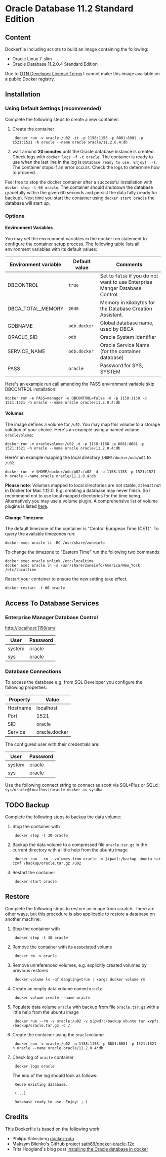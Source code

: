 # Oracle Database 11.2 Standard Edition

## Content

Dockerfile including scripts to build an image containing the following:

* Oracle Linux 7-slim
* Oracle Database 11.2.0.4 Standard Edition

Due to [OTN Developer License Terms](http://www.oracle.com/technetwork/licenses/standard-license-152015.html) I cannot make this image available on a public Docker registry.

## Installation

### Using Default Settings (recommended)

Complete the following steps to create a new container:

1. Create the container

		docker run -v oracle:/u02 -it -p 1158:1158 -p 8081:8081 -p 1521:1521 -h oracle --name oracle oracle/11.2.0.4:db



2. wait around **20 minutes** until the Oracle database instance is created. Check logs with ```docker logs -f -t oracle```. The container is ready to use when the last line in the log is ```Database ready to use. Enjoy! ;-)```. The container stops if an error occurs. Check the logs to determine how to proceed.

Feel free to stop the docker container after a successful installation with ```docker stop -t 60 oracle```. The container should shutdown the database gracefully within the given 60 seconds and persist the data fully (ready for backup). Next time you start the container using ```docker start oracle``` the database will start up.


### Options

#### Environment Variables

You may set the environment variables in the docker run statement to configure the container setup process. The following table lists all environment variables with its default values:

Environment variable | Default value | Comments
-------------------- | ------------- | --------
DBCONTROL | ```true``` | Set to ```false``` if you do not want to use Enterprise Manger Database Control.
DBCA\_TOTAL\_MEMORY | ```2048```| Memory in kilobytes for the Database Creation Assistent.
GDBNAME | ```odb.docker``` | Global database name, used by DBCA
ORACLE_SID | ```odb```| Oracle System Identifier
SERVICE_NAME | ```odb.docker``` | Oracle Service Name (for the container database)
PASS | ```oracle```| Password for SYS, SYSTEM

Here's an example run call amending the PASS environment variable skip DBCONTROL installation:

```
docker run -e PASS=manager -e DBCONTROL=false -d -p 1158:1158 -p 1521:1521 -h oracle --name oracle oracle/11.2.0.4:db
```

#### Volumes

The image defines a volume for ```/u02```. You may map this volume to a storage solution of your choice. Here's an example using a named volume ```oraclevolume```:

```
docker run -v oraclevolume:/u02 -d -p 1158:1158 -p 8081:8081 -p 1521:1521 -h oracle --name oracle oracle/11.2.0.4:db
```

Here's an example mapping the local directory ```$HOME/docker/odb/u02``` to ```/u02```.

```
docker run -v $HOME/docker/odb/u02:/u02 -d -p 1158:1158 -p 1521:1521 -h oracle --name oracle oracle/11.2.0.4:db
```

**Please note**: Volumes mapped to local directories are not stable, at least not in Docker for Mac 1.12.0. E.g. creating a database may never finish. So I recommend not to use local mapped directories for the time being. Alternatively you may use a volume plugin. A comprehensive list of volume plugins is listed [here](https://docs.docker.com/engine/extend/plugins/#volume-plugins).

#### Change Timezone

The default timezone of the container is "Central European Time (CET)". To query the available timezones run:

```
docker exec oracle ls -RC /usr/share/zoneinfo
```

To change the timezone to "Eastern Time" run the following two commands:

```
docker exec oracle unlink /etc/localtime
docker exec oracle ln -s /usr/share/zoneinfo/America/New_York /etc/localtime
```

Restart your container to ensure the new setting take effect.

```
docker restart -t 60 oracle
```

## Access To Database Services

### Enterprise Manager Database Control

[http://localhost:1158/em/](http://localhost:1158/em/)

User | Password
-------- | -----
system | oracle
sys | oracle


### Database Connections

To access the database e.g. from SQL Developer you configure the following properties:

Property | Value
-------- | -----
Hostname | localhost
Port | 1521
SID | oracle
Service | oracle.docker

The configured user with their credentials are:

User | Password
-------- | -----
system | oracle
sys | oracle

Use the following connect string to connect as scott via SQL*Plus or SQLcl: ```sys/oracle@localhost/oracle.docker as sysdba```

## TODO Backup

Complete the following steps to backup the data volume:

1. Stop the container with

		docker stop -t 30 oracle

2. Backup the data volume to a compressed file ```oracle.tar.gz``` in the current directory with a little help from the ubuntu image

		docker run --rm --volumes-from oracle -v $(pwd):/backup ubuntu tar czvf /backup/oracle.tar.gz /u02

3. Restart the container

		docker start oracle

## Restore

Complete the following steps to restore an image from scratch. There are other ways, but this procedure is also applicable to restore a database on another machine:

1. Stop the container with

		docker stop -t 30 oracle

2. Remove the container with its associated volume

		docker rm -v oracle

3. Remove unreferenced volumes, e.g. explicitly created volumes by previous restores

		docker volume ls -qf dangling=true | xargs docker volume rm

4. Create an empty data volume named ```oracle```

		docker volume create --name oracle

5. Populate data volume ```oracle``` with backup from file ```oracle.tar.gz``` with a little help from the ubuntu image

		docker run --rm -v oracle:/u02 -v $(pwd):/backup ubuntu tar xvpfz /backup/oracle.tar.gz -C /

6. Create the container using the ```oracle```volume

		docker run -v oracle:/u02 -p 1158:1158 -p 8081:8081 -p 1521:1521 -h oracle --name oracle oracle/11.2.0.4:db

7. Check log of ```oracle``` container

		docker logs oracle

	The end of the log should look as follows:

		Reuse existing database.

		(...)

		Database ready to use. Enjoy! ;-)

## Credits
This Dockerfile is based on the following work:

- Philipp Salvisberg [docker-odb](https://github.com/PhilippSalvisberg)
- Maksym Bilenko's GitHub project [sath89/docker-oracle-12c](https://github.com/MaksymBilenko/docker-oracle-12c)
- Frits Hoogland's blog post [Installing the Oracle database in docker](https://fritshoogland.wordpress.com/2015/08/11/installing-the-oracle-database-in-docker/)
